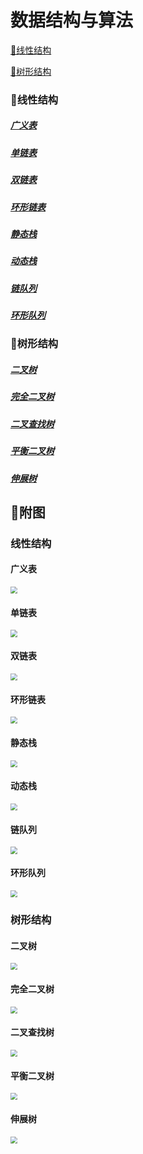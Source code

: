 # 数据结构与算法

[📛线性结构](#string)

[🎄树形结构](#tree)

### <h3 id="string">📛线性结构</h3>

##### [广义表](https://github.com/voxhugh/algorithm/blob/master/广义表/广义表.cpp)

##### [单链表](https://github.com/voxhugh/algorithm/blob/master/单链表/单链表.cpp)

##### [双链表](https://github.com/voxhugh/algorithm/blob/master/双链表/双链表.cpp)

##### [环形链表](https://github.com/voxhugh/algorithm/blob/master/环形链表/环形链表.cpp)

##### [静态栈](https://github.com/voxhugh/algorithm/blob/master/静态栈/静态栈.cpp)

##### [动态栈](https://github.com/voxhugh/algorithm/blob/master/动态栈/动态栈.cpp)

##### [链队列](https://github.com/voxhugh/algorithm/blob/master/链队列/链队列.cpp)

##### [环形队列](https://github.com/voxhugh/algorithm/blob/master/环形队列/环形队列.cpp)

### <h3 id="tree">🎄树形结构</h3>

##### [二叉树](https://github.com/voxhugh/algorithm/blob/master/二叉树/二叉树.cpp)

##### [完全二叉树](https://github.com/voxhugh/algorithm/blob/master/完全二叉树/完全二叉树.cpp)

##### [二叉查找树](https://github.com/voxhugh/algorithm/blob/master/二叉查找树/二叉查找树.cpp)

##### [平衡二叉树](https://github.com/voxhugh/algorithm/blob/master/平衡二叉树/平衡二叉树.cpp)

##### [伸展树](https://github.com/voxhugh/algorithm/blob/master/伸展树/伸展树.cpp)

## 🪭附图

### 线性结构

#### 广义表

<img src="https://github.com/voxhugh/Utils/blob/main/Algo-stru_IMGs/广义表.png" style="zoom:70%;" />

#### 单链表

<img src="https://github.com/voxhugh/Utils/blob/main/Algo-stru_IMGs/2024423.png" style="zoom:70%;" />

#### 双链表

<img src="https://github.com/voxhugh/Utils/blob/main/Algo-stru_IMGs/2024424.png" style="zoom:70%;" />

#### 环形链表

<img src="https://github.com/voxhugh/Utils/blob/main/Algo-stru_IMGs/2024425.png" style="zoom:70%;" />

#### 静态栈

<img src="https://github.com/voxhugh/Utils/blob/main/Algo-stru_IMGs/2024426.png" style="zoom:70%;" />

#### 动态栈

<img src="https://github.com/voxhugh/Utils/blob/main/Algo-stru_IMGs/2024427.png" style="zoom:70%;" />

#### 链队列

<img src="https://github.com/voxhugh/Utils/blob/main/Algo-stru_IMGs/202442801.png" style="zoom:70%;" />

#### 环形队列

<img src="https://github.com/voxhugh/Utils/blob/main/Algo-stru_IMGs/202442802.png" style="zoom:70%;" />

### 树形结构

#### 二叉树

<img src="https://github.com/voxhugh/Utils/blob/main/Algo-stru_IMGs/2024429.png" style="zoom:70%;" />

#### 完全二叉树

<img src="https://github.com/voxhugh/Utils/blob/main/Algo-stru_IMGs/202453.png" style="zoom:70%;" />

#### 二叉查找树

<img src="https://github.com/voxhugh/Utils/blob/main/Algo-stru_IMGs/202452.png" style="zoom:70%;" />

#### 平衡二叉树

<img src="https://github.com/voxhugh/Utils/blob/main/Algo-stru_IMGs/202451.png" style="zoom:70%;" />

#### 伸展树

<img src="https://github.com/voxhugh/Utils/blob/main/Algo-stru_IMGs/202454.png" style="zoom:70%;" />
